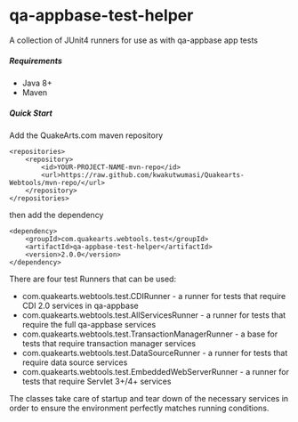 # qa-appbase-test-helper
A collection of JUnit4 runners for use as with qa-appbase app tests

##### Requirements
* Java 8+
* Maven

##### Quick Start

Add the QuakeArts.com maven repository

```
<repositories>
    <repository>
        <id>YOUR-PROJECT-NAME-mvn-repo</id>
        <url>https://raw.github.com/kwakutwumasi/Quakearts-Webtools/mvn-repo/</url>
    </repository>
</repositories>

```

then add the dependency

```
<dependency>
	<groupId>com.quakearts.webtools.test</groupId>
	<artifactId>qa-appbase-test-helper</artifactId>
	<version>2.0.0</version>
</dependency>

```

There are four test Runners that can be used:

* com.quakearts.webtools.test.CDIRunner - a runner for tests that require CDI 2.0 services in qa-appbase
* com.quakearts.webtools.test.AllServicesRunner - a runner for tests that require the full qa-appbase services
* com.quakearts.webtools.test.TransactionManagerRunner - a base for tests that require transaction manager services
* com.quakearts.webtools.test.DataSourceRunner - a runner for tests that require data source services
* com.quakearts.webtools.test.EmbeddedWebServerRunner - a runner for tests that require Servlet 3+/4+ services

The classes take care of startup and tear down of the necessary services in order to ensure the environment perfectly matches running conditions. 